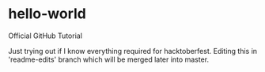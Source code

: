 # hello-world
Official GitHub Tutorial

Just trying out if I know everything required for hacktoberfest.
Editing this in 'readme-edits' branch which will be merged later into master.

